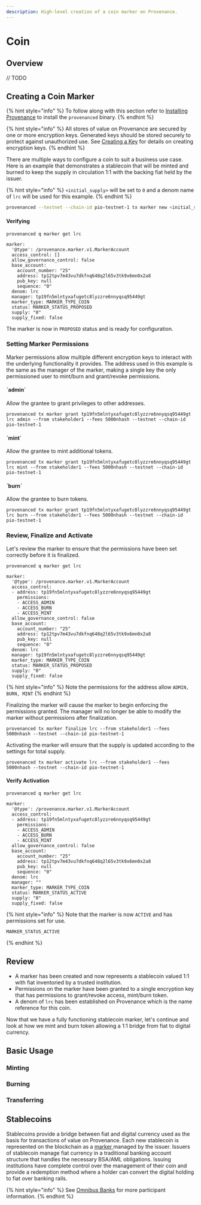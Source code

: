 ```yaml
---
description: High-level creation of a coin marker on Provenance.
---
```


# Coin

## Overview

// TODO

## Creating a Coin Marker

{% hint style="info" %}
To follow along with this section refer to [Installing Provenance](../running-a-node/) to install the `provenanced` binary.
{% endhint %}

{% hint style="info" %}
All stores of value on Provenance are secured by one or more encryption keys. Generated keys should be stored securely to protect against unauthorized use. See [Creating a Key](../using-provenance/#creating-a-key-s) for details on creating encryption keys.
{% endhint %}

There are multiple ways to configure a coin to suit a business use case. Here is an example that demonstrates a stablecoin that will be minted and burned to keep the supply in circulation 1:1 with the backing fiat held by the issuer. 

{% hint style="info" %}
`<initial_supply>` will be set to `0` and a denom name of `lrc` will be used for this example.
{% endhint %}

```bash
provenanced --testnet --chain-id pio-testnet-1 tx marker new <initial_supply><denom_name> --type COIN --from stakeholder1 --gas auto --gas-adjustment 1.3 --fees 3000nhash
```

#### Verifying

```text
provenanced q marker get lrc
```

```text
marker:
  '@type': /provenance.marker.v1.MarkerAccount
  access_control: []
  allow_governance_control: false
  base_account:
    account_number: "25"
    address: tp12tpv7m43vu7dkfnq648q2l65v3tk9x6mn0x2a8
    pub_key: null
    sequence: "0"
  denom: lrc
  manager: tp19fn5mlntyxafugetc8lyzzre6nnyqsq95449gt
  marker_type: MARKER_TYPE_COIN
  status: MARKER_STATUS_PROPOSED
  supply: "0"
  supply_fixed: false
```

The marker is now in `PROPOSED` status and is ready for configuration.

### Setting Marker Permissions <a id="Setting-Permissions"></a>

Marker permissions allow multiple different encryption keys to interact with the underlying functionality it provides. The address used in this example is the same as the manager of the marker, making a single key the only permissioned user to mint/burn and grant/revoke permissions.  

#### \`admin\` 

Allow the grantee to grant privileges to other addresses.

```text
provenanced tx marker grant tp19fn5mlntyxafugetc8lyzzre6nnyqsq95449gt lrc admin --from stakeholder1 --fees 5000nhash --testnet --chain-id pio-testnet-1
```

#### \`mint\`

Allow the grantee to mint additional tokens.

```text
provenanced tx marker grant tp19fn5mlntyxafugetc8lyzzre6nnyqsq95449gt lrc mint --from stakeholder1 --fees 5000nhash --testnet --chain-id pio-testnet-1
```

#### \`burn\` 

Allow the grantee to burn tokens.

```text
provenanced tx marker grant tp19fn5mlntyxafugetc8lyzzre6nnyqsq95449gt lrc burn --from stakeholder1 --fees 5000nhash --testnet --chain-id pio-testnet-1
```

### Review, Finalize and Activate

Let's review the marker to ensure that the permissions have been set correctly before it is finalized.

```text
provenanced q marker get lrc
```

```text
marker:
  '@type': /provenance.marker.v1.MarkerAccount
  access_control:
  - address: tp19fn5mlntyxafugetc8lyzzre6nnyqsq95449gt
    permissions:
    - ACCESS_ADMIN
    - ACCESS_BURN
    - ACCESS_MINT
  allow_governance_control: false
  base_account:
    account_number: "25"
    address: tp12tpv7m43vu7dkfnq648q2l65v3tk9x6mn0x2a8
    pub_key: null
    sequence: "0"
  denom: lrc
  manager: tp19fn5mlntyxafugetc8lyzzre6nnyqsq95449gt
  marker_type: MARKER_TYPE_COIN
  status: MARKER_STATUS_PROPOSED
  supply: "0"
  supply_fixed: false
```

{% hint style="info" %}
Note the permissions for the address allow `ADMIN, BURN, MINT` 
{% endhint %}

Finalizing the marker will cause the marker to begin enforcing the permissions granted. The manager will no longer be able to modify the marker without permissions after finalization.

```text
provenanced tx marker finalize lrc --from stakeholder1 --fees 5000nhash --testnet --chain-id pio-testnet-1
```

Activating the marker will ensure that the supply is updated according to the settings for total supply. 

```text
provenanced tx marker activate lrc --from stakeholder1 --fees 5000nhash --testnet --chain-id pio-testnet-1
```

#### Verify Activation

```text
provenanced q marker get lrc
```

```text
marker:
  '@type': /provenance.marker.v1.MarkerAccount
  access_control:
  - address: tp19fn5mlntyxafugetc8lyzzre6nnyqsq95449gt
    permissions:
    - ACCESS_ADMIN
    - ACCESS_BURN
    - ACCESS_MINT
  allow_governance_control: false
  base_account:
    account_number: "25"
    address: tp12tpv7m43vu7dkfnq648q2l65v3tk9x6mn0x2a8
    pub_key: null
    sequence: "0"
  denom: lrc
  manager: ""
  marker_type: MARKER_TYPE_COIN
  status: MARKER_STATUS_ACTIVE
  supply: "0"
  supply_fixed: false
```

{% hint style="info" %}
Note that the marker is now `ACTIVE` and has permissions set for use.

```text
MARKER_STATUS_ACTIVE
```
{% endhint %}

## Review

* A marker has been created and now represents a stablecoin valued 1:1 with fiat inventoried by a trusted institution. 
* Permissions on the marker have been granted to a single encryption key that has permissions to grant/revoke access, mint/burn token. 
* A denom of `lrc` has been established on Provenance which is the name reference for this coin. 

Now that we have a fully functioning stablecoin marker, let's continue and look at how we mint and burn token allowing a 1:1 bridge from fiat to digital currency.

## Basic Usage

### Minting

### 

### Burning



### Transferring

## Stablecoins

Stablecoins provide a bridge between fiat and digital currency used as the basis for transactions of value on Provenance. Each new stablecoin is represented on the blockchain as a [marker ](../../modules/marker-module.md)managed by the issuer. Issuers of stablecoin manage fiat currency in a traditional banking account structure that handles the necessary BSA/AML obligations. Issuing institutions have complete control over the management of their coin and provide a redemption method where a holder can convert the digital holding to fiat over banking rails. 

{% hint style="info" %}
See [Omnibus Banks](../../ecosystem/participants/omnibus-banks.md) for more participant information.
{% endhint %}



